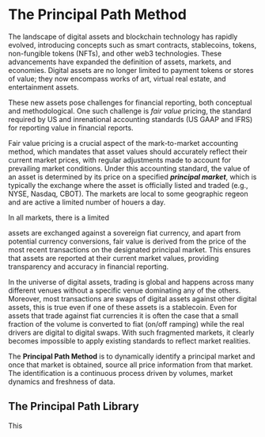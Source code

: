 # The Principal Path Method

The landscape of digital assets and blockchain technology has rapidly evolved, introducing concepts such as smart contracts, stablecoins, tokens, non-fungible tokens (NFTs), and other web3 technologies. These advancements have expanded the definition of assets, markets, and economies. Digital assets are no longer limited to payment tokens or stores of value; they now encompass works of art, virtual real estate, and entertainment assets.

These new assets pose challenges for financial reporting, both conceptual and methodological. One such challenge is _fair value_ pricing, the standard required by US and inrenational accounting standards (US GAAP and IFRS) for reporting value in financial reports.

Fair value pricing is a crucial aspect of the mark-to-market accounting method, which mandates that asset values should accurately reflect their current market prices, with regular adjustments made to account for prevailing market conditions. Under this accounting standard, the value of an asset is determined by its price on a specified **_principal market_**, which is typically the exchange where the asset is officially listed and traded (e.g., NYSE, Nasdaq, CBOT). The markets are local to some geographic regeon and are active a limited number of houers a day.  

In all markets, there  is a limited 

assets are exchanged against a sovereign fiat currency, and apart from potential currency conversions, fair value is derived from the price of the most recent transactions on the designated principal market. This ensures that assets are reported at their current market values, providing transparency and accuracy in financial reporting.

In the universe of digital assets, trading is global and happens across many different venues without a specific venue dominating any of the others. Moreover, most transactions are swaps of digital assets against other digital assets, this is true even if one of these assets is a stablecoin. Even for assets that trade against fiat currencies it is often the case that a small fraction of the volume is converted to fiat (on/off ramping) while the real drivers are digital to digital swaps. With such fragmented markets, it clearly becomes impossible to apply existing standards to reflect market realities.

The __Principal Path Method__ is to dynamically identify a principal market and once that market is obtained, source all price information from that market. The identification is a continuous process driven by volumes, market dynamics and freshness of data.

## The Principal Path Library
This
